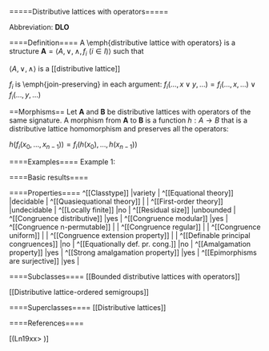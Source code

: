 =====Distributive lattices with operators=====

Abbreviation: **DLO**

====Definition====
A \emph{distributive lattice with operators} is a structure $\mathbf{A}=\langle A,\vee,\wedge,f_i\ (i\in I)\rangle$ such that

$\langle A,\vee,\wedge\rangle$ is a [[distributive lattice]]

$f_i$ is \emph{join-preserving} in each argument: 
$f_i(\ldots,x\vee y,\ldots)=f_i(\ldots,x,\ldots)\vee f_i(\ldots,y,\ldots)$

==Morphisms==
Let $\mathbf{A}$ and $\mathbf{B}$ be distributive lattices with operators of the same signature. 
A morphism from $\mathbf{A}$ to $\mathbf{B}$ is a function $h:A\rightarrow B$ that is a distributive lattice homomorphism and preserves all the operators:

$h(f_i(x_0,\ldots,x_{n-1}))=f_i(h(x_0),\ldots,h(x_{n-1}))$

====Examples====
Example 1: 

====Basic results====


====Properties====
^[[Classtype]]  |variety |
^[[Equational theory]]  |decidable |
^[[Quasiequational theory]]  | |
^[[First-order theory]]  |undecidable |
^[[Locally finite]]  |no |
^[[Residual size]]  |unbounded |
^[[Congruence distributive]]  |yes |
^[[Congruence modular]]  |yes |
^[[Congruence n-permutable]]  | |
^[[Congruence regular]]  | |
^[[Congruence uniform]]  | |
^[[Congruence extension property]]  | |
^[[Definable principal congruences]]  |no |
^[[Equationally def. pr. cong.]]  |no |
^[[Amalgamation property]]  |yes |
^[[Strong amalgamation property]]  |yes |
^[[Epimorphisms are surjective]]  |yes |


====Subclasses====
[[Bounded distributive lattices with operators]] 

[[Distributive lattice-ordered semigroups]] 


====Superclasses====
[[Distributive lattices]] 


====References====

[(Ln19xx>
)]




